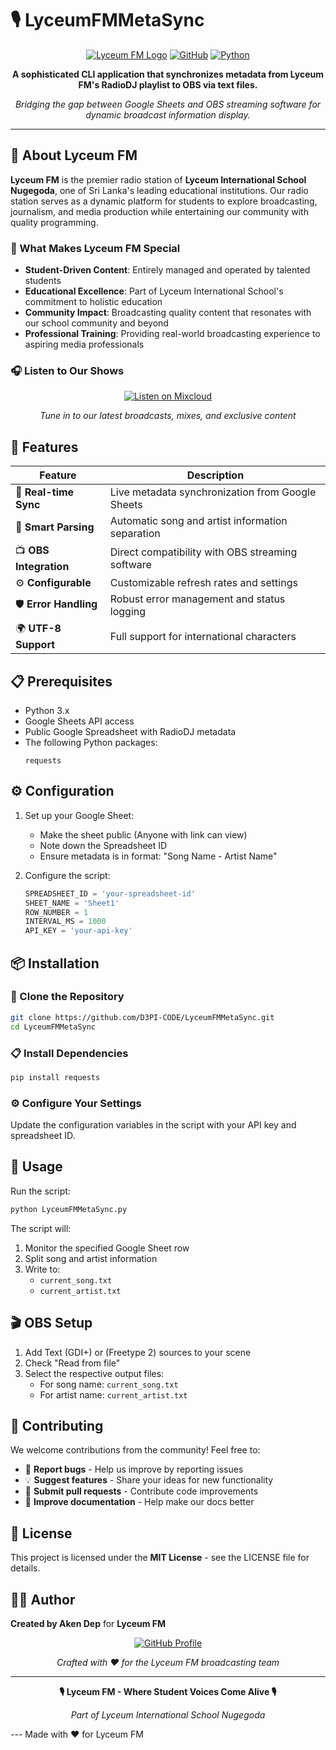 # 🎙️ LyceumFMMetaSync

<div align="center">

[![Lyceum FM Logo](https://img.shields.io/badge/🎵-Lyceum%20FM-ff6b6b?style=for-the-badge)](https://www.mixcloud.com/Lyceum_FM/)
[![GitHub](https://img.shields.io/badge/GitHub-Repository-181717?style=for-the-badge&logo=github)](https://github.com/D3PI-CODE/LyceumFMMetaSync.git)
[![Python](https://img.shields.io/badge/Python-3.x-3776ab?style=for-the-badge&logo=python)](https://python.org)

**A sophisticated CLI application that synchronizes metadata from Lyceum FM's RadioDJ playlist to OBS via text files.**

*Bridging the gap between Google Sheets and OBS streaming software for dynamic broadcast information display.*

</div>

---

## 🎵 About Lyceum FM

**Lyceum FM** is the premier radio station of **Lyceum International School Nugegoda**, one of Sri Lanka's leading educational institutions. Our radio station serves as a dynamic platform for students to explore broadcasting, journalism, and media production while entertaining our community with quality programming.

### 🌟 What Makes Lyceum FM Special

- **Student-Driven Content**: Entirely managed and operated by talented students
- **Educational Excellence**: Part of Lyceum International School's commitment to holistic education
- **Community Impact**: Broadcasting quality content that resonates with our school community and beyond
- **Professional Training**: Providing real-world broadcasting experience to aspiring media professionals

### 🎧 Listen to Our Shows

<div align="center">

[![Listen on Mixcloud](https://img.shields.io/badge/🎵-Listen%20on%20Mixcloud-52c6ea?style=for-the-badge&logo=mixcloud)](https://www.mixcloud.com/Lyceum_FM/)

*Tune in to our latest broadcasts, mixes, and exclusive content*

</div>

## 🚀 Features

<div align="center">

| Feature | Description |
|---------|-------------|
| 🔄 **Real-time Sync** | Live metadata synchronization from Google Sheets |
| 🎵 **Smart Parsing** | Automatic song and artist information separation |
| 📺 **OBS Integration** | Direct compatibility with OBS streaming software |
| ⚙️ **Configurable** | Customizable refresh rates and settings |
| 🛡️ **Error Handling** | Robust error management and status logging |
| 🌍 **UTF-8 Support** | Full support for international characters |

</div>

## 📋 Prerequisites

- Python 3.x
- Google Sheets API access
- Public Google Spreadsheet with RadioDJ metadata
- The following Python packages:
  ```
  requests
  ```

## ⚙️ Configuration

1. Set up your Google Sheet:
   - Make the sheet public (Anyone with link can view)
   - Note down the Spreadsheet ID
   - Ensure metadata is in format: "Song Name - Artist Name"

2. Configure the script:
   ```python
   SPREADSHEET_ID = 'your-spreadsheet-id'
   SHEET_NAME = 'Sheet1'
   ROW_NUMBER = 1
   INTERVAL_MS = 1000
   API_KEY = 'your-api-key'
   ```

## 📦 Installation

### 🔗 Clone the Repository

```bash
git clone https://github.com/D3PI-CODE/LyceumFMMetaSync.git
cd LyceumFMMetaSync
```

### 📋 Install Dependencies

```bash
pip install requests
```

### ⚙️ Configure Your Settings

Update the configuration variables in the script with your API key and spreadsheet ID.

## 🔧 Usage

Run the script:
```bash
python LyceumFMMetaSync.py
```

The script will:
1. Monitor the specified Google Sheet row
2. Split song and artist information
3. Write to:
   - `current_song.txt`
   - `current_artist.txt`

## 🎬 OBS Setup

1. Add Text (GDI+) or (Freetype 2) sources to your scene
2. Check "Read from file"
3. Select the respective output files:
   - For song name: `current_song.txt`
   - For artist name: `current_artist.txt`

## 🤝 Contributing

We welcome contributions from the community! Feel free to:

- 🐛 **Report bugs** - Help us improve by reporting issues
- 💡 **Suggest features** - Share your ideas for new functionality  
- 🔧 **Submit pull requests** - Contribute code improvements
- 📖 **Improve documentation** - Help make our docs better

## 📄 License

This project is licensed under the **MIT License** - see the LICENSE file for details.

## 👨‍💻 Author

**Created by Aken Dep** for **Lyceum FM**

<div align="center">

[![GitHub Profile](https://img.shields.io/badge/GitHub-D3PI--CODE-181717?style=for-the-badge&logo=github)](https://github.com/D3PI-CODE)

*Crafted with ❤️ for the Lyceum FM broadcasting team*

</div>

---

<div align="center">

**🎙️ Lyceum FM - Where Student Voices Come Alive 🎙️**

*Part of Lyceum International School Nugegoda*

</div>
---
Made with ❤️ for Lyceum FM
